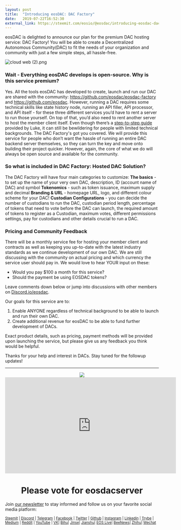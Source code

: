 ```yaml
---
layout: post
title:  "Introducing eosDAC: DAC Factory"
date:   2019-07-22T16:52:30
external_link: https://steemit.com/eosio/@eosdac/introducing-eosdac-dac-factory
---
```

eosDAC is delighted to announce our plan for the premium DAC hosting service: DAC Factory! You will be able to create a Decentralized Autonomous Community(DAC) to fit the needs of your organization and community with just a few simple steps, all hassle-free.

![cloud web (2).png](https://cdn.steemitimages.com/DQmRpdRSYx4vhCJYJDJ4e7km2VCjnMbNJUug6MDoiNxngVG/cloud%20web%20(2).png)

### Wait - Everything eosDAC develops is open-source. Why is this service premium? 

Yes. All the tools eosDAC has developed to create, launch and run our DAC are shared with the community: https://github.com/eosdac/eosdac-factory and https://github.com/eosdac. However, running a DAC requires some technical skills like state history node, running an API filler, API processor, and API itself - for these three different services you’d have to rent a server to run those yourself. On top of that, you’d also need to rent another server to host the member client itself. Even though there’s a [step-to-step guide](https://steemit.com/dac/@eosdac/tutorial-launching-your-own-dac-on-the-jungle-test-network-with-eosdac) provided by Luke, it can still be bewildering for people with limited technical backgrounds. The DAC Factory's got you covered. We will provide this service for people who don’t want the hassle of running an entire DAC backend server themselves, so they can turn the key and move onto building their project quicker. However, again, the core of what we do will always be open source and available for the community.

### So what is included in DAC Factory: Hosted DAC Solution?

The DAC Factory will have four main categories to customize:
**The basics** - to set up the name of your very own DAC, description, ID (account name of DAC) and symbol
**Tokenomics** - such as token issuance, maximum supply and decimal
**Branding & URL** - homepage URL, logo, and different colour scheme for your DAC!
**Custodian Configurations** - you can decide the number of custodians to run the DAC, custodian period length, percentage of tokens that need to vote before the DAC can launch, the required amount of tokens to register as a Custodian, maximum votes, different permissions settings, pay for custodians and other details crucial to run a DAC.



### Pricing and Community Feedback
There will be a monthly service fee for hosting your member client and contracts as well as keeping you up-to-date with the latest industry standards as we continue development of our own DAC. We are still discussing with the community on actual pricing and which currency the service user should pay in. We would love to hear YOUR input on these:

- Would you pay $100 a month for this service?
- Should the payment be using EOSDAC tokens?


Leave comments down below or jump into discussions with other members on [Discord.io/eosdac](https://discord.io/).



Our goals for this service are to: 
1. Enable ANYONE regardless of technical background to be able to launch and run their own DAC.
2. Create additional revenue for eosDAC to be able to fund further development of DACs.


Exact product details, such as pricing, payment methods will be provided upon launching the service, but please give us any feedback you think would be helpful. 

Thanks for your help and interest in DACs. Stay tuned for the followup updates! 


---

<center><a href="https://eosdac.io/"><img src="https://cdn.steemitimages.com/DQmRQWM3QtQ21wddAMCjbVRhB3rM7L4AGWLY9QpNmkXNLps/Screen%20Shot%202018-06-12%20at%2011.00.55%20PM.png"></a></center>

<iframe width="560" height="315" src="https://www.youtube.com/embed/PbQpAJOP6iA" frameborder="0" allow="autoplay; encrypted-media" allowfullscreen></iframe>

<center><h1>Please vote for eosdacserver</h1></center>

Join <a href="https://eosdac.io/news/#newsletter">our newsletter</a> to stay informed and follow us on your favorite social media platform:

<sub><a href="https://steemit.com/@eosdac" target="_blank">Steemit</a> | <a href="http://discord.io/eosdac" target="_blank">Discord</a> | <a href="https://t.me/eosdacio" target="_blank">Telegram</a> | <a href="https://facebook.com/eosdac" target="_blank">Facebook</a> | <a href="https://twitter.com/eosdac" target="_blank">Twitter</a> | <a href="https://github.com/eosdac" target="_blank">Github</a> | <a href="https://instagram.com/eosdac" target="_blank">Instagram</a> | <a href="https://linkedin.com/company/eosdac" target="_blank">Linkedin</a> | <a href="https://trybe.one/user/12031" target="_blank">Trybe</a> | <a href="https://medium.com/eosdac" target="_blank">Medium</a> | <a href="https://www.reddit.com/r/EOSDAC/" target="_blank">Reddit</a> | <a href="https://www.youtube.com/eosdac" target="_blank">YouTube</a> | <a href="https://vk.com/eosdac" target="_blank">VK</a>| <a href="https://bihu.com/people/1304716887" target="_blank">Bihu</a>| <a href="https://www.jinse.com/member/325694" target="_blank">Jinse</a>| <a href="https://www.jianshu.com/u/f6c4cc2261ae" target="_blank">Jianshu</a>| <a href="https://eos.live/user/eos_DAC" target="_blank">EOS Live</a>| <a href="https://con.beekuaibao.com/#/member/show/KBH/590627695588241408" target="_blank">BeeNews</a>| <a href="https://www.zhihu.com/people/eosdac/activities" target="_blank">Zhihu</a>| <a href="https://mp.weixin.qq.com/s/hyddN3LFpx34F4UygBI0AA7" target="_blank">Wechat</a></sub>
